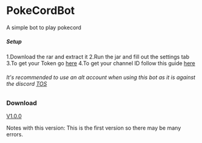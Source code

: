 # PokeCordBot
A simple bot to play pokecord

##### Setup
1.Download the rar and extract it
2.Run the jar and fill out the settings tab
3.To get your Token go [here](https://discordhelp.net/discord-token)
4.To get your channel ID follow this guide [here](https://support.discordapp.com/hc/en-us/articles/206346498-Where-can-I-find-my-User-Server-Message-ID-)

###### It's recommended to use an alt account when using this bot as it is against the discord [TOS](https://support.discordapp.com/hc/en-us/articles/115002192352-Automated-user-accounts-self-bots-)

### Download
[V1.0.0](https://www.dropbox.com/s/nulrcyqgqtqrlpj/V1.0.0.rar?dl=0)

Notes with this version: This is the first version so there may be many errors.
